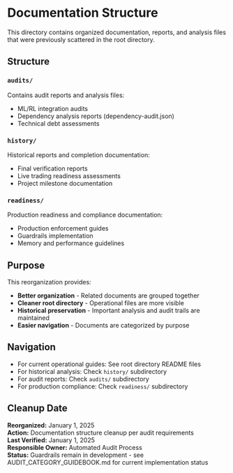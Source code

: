 # Documentation Structure

This directory contains organized documentation, reports, and analysis files that were previously scattered in the root directory.

## Structure

### `audits/`
Contains audit reports and analysis files:
- ML/RL integration audits
- Dependency analysis reports (dependency-audit.json)
- Technical debt assessments

### `history/`
Historical reports and completion documentation:
- Final verification reports
- Live trading readiness assessments
- Project milestone documentation

### `readiness/`
Production readiness and compliance documentation:
- Production enforcement guides
- Guardrails implementation
- Memory and performance guidelines

## Purpose

This reorganization provides:
- **Better organization** - Related documents are grouped together
- **Cleaner root directory** - Operational files are more visible
- **Historical preservation** - Important analysis and audit trails are maintained
- **Easier navigation** - Documents are categorized by purpose

## Navigation

- For current operational guides: See root directory README files
- For historical analysis: Check `history/` subdirectory  
- For audit reports: Check `audits/` subdirectory
- For production compliance: Check `readiness/` subdirectory

## Cleanup Date

**Reorganized:** January 1, 2025  
**Action:** Documentation structure cleanup per audit requirements  
**Last Verified:** January 1, 2025  
**Responsible Owner:** Automated Audit Process  
**Status:** Guardrails remain in development - see AUDIT_CATEGORY_GUIDEBOOK.md for current implementation status